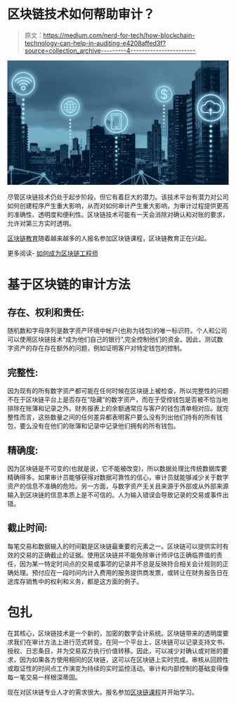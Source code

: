 # 区块链技术如何帮助审计？

> 原文：<https://medium.com/nerd-for-tech/how-blockchain-technology-can-help-in-auditing-e4208affed3f?source=collection_archive---------4----------------------->

![](img/a8138730ddf9be0a2f1d46a012777797.png)

尽管区块链技术仍处于起步阶段，但它有着巨大的潜力。该技术平台有潜力对公司如何创建程序产生重大影响，从而对如何审计产生重大影响，为审计过程提供更高的准确性、透明度和便利性。区块链技术可能有一天会消除对确认和对账的要求，允许对第三方实时透明。

[区块链教育](https://www.blockchain-council.org/blockchain/why-blockchain-education-should-be-incorporated-into-colleges/)随着越来越多的人报名参加区块链课程，区块链教育正在兴起。

更多阅读- [如何成为区块链工程师](https://www.blockchain-council.org/blockchain/the-ultimate-guide-to-blockchain-engineer-job-description-and-salary/)

# 基于区块链的审计方法

## 存在、权利和责任:

随机数和字母序列是数字资产环境中帐户(也称为钱包)的唯一标识符。个人和公司可以使用区块链技术“成为他们自己的银行”,完全控制他们的资金。因此，测试数字资产的存在存在额外的问题，例如证明客户对特定钱包的控制。

## 完整性:

因为现有的所有数字资产都可能在任何时候在区块链上被检查，所以完整性的问题不在于区块链平台上是否存在“隐藏”的数字资产，而在于受控钱包是否被不恰当地排除在账簿和记录之外。财务报表上的余额通常应与客户的钱包清单相对应。就完整性而言，这些数量之间的任何差异都表明客户要么没有列出他们持有的所有钱包，要么没有在他们的账簿和记录中记录他们拥有的所有钱包。

## 精确度:

因为区块链是不可变的(也就是说，它不能被改变)，所以数据处理比传统数据库要精确得多。如果审计员能够获得对数据可靠性的信心，审计员就能够减少关于数字资产的信息不准确的危险。另一方面，与数字资产无关且来源于外部或从外部来源输入到区块链的信息本质上是不可信的。人为输入错误会导致记录的交易或事件出错。

## 截止时间:

每笔交易和数据输入的时间戳是区块链最重要的元素之一。区块链可以提供实时有效的交易的正确截止的证据。使用区块链并不能免除审计师评估正确临界值的责任，因为某一特定时间点的交易或事项的记录并不总是反映符合相关会计规则的正确处理。预付应在一段时间内计入费用的服务提供商发票，或转让在财务报告日在途库存销售中的权利和义务，都是这方面的例子。

# 包扎

在其核心，区块链技术是一个新的，加密的数字会计系统。区块链带来的透明度要求我们在审计方法上进行范式转变。在同一个平台上，区块链可以记录支持文书、授权、日志条目，并为交易双方执行价值转移。因此，可以减少对确认或对账的要求，因为如果各方使用相同的区块链，这可以在区块链上实时完成。审核从回顾性或取证性的时间点工作演变为持续的实时监控活动。审计和内部控制的基础变得像每一笔交易一样根深蒂固。

现在对区块链专业人才的需求很大。报名参加[区块链课程](https://www.blockchain-council.org/blockchain-certification/)并开始学习。
